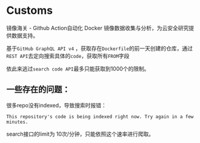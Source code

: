 # Customs

镜像海关 - Github Action自动化 Docker 镜像数据收集与分析，为云安全研究提供数据支持。

基于`GitHub GraphQL API v4` ，获取存在`Dockerfile`的前一天创建的仓库，通过`REST API`去定向搜索具体的`code`，获取所有`FROM`字段

依此来逃过`search code API`最多只能获取到1000个的限制。

## 一些存在的问题：

很多repo没有indexed，导致搜索时报错：

`This repository's code is being indexed right now. Try again in a few minutes.`

search接口的limit为 10次/分钟，只能依照这个速率进行爬取。